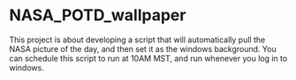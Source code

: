 # NASA_POTD_wallpaper
This project is about developing a script that will automatically pull the NASA picture of the day, 
and then set it as the windows background. You can schedule this script to run at 10AM MST, and run
whenever you log in to windows.
